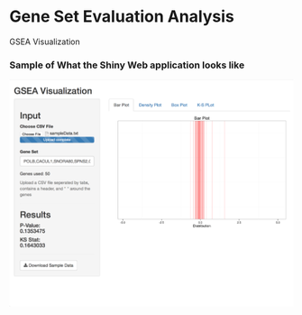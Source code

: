 # Gene Set Evaluation Analysis
GSEA Visualization

### Sample of What the Shiny Web application looks like
![sampleshiny](Images/sample.png)
